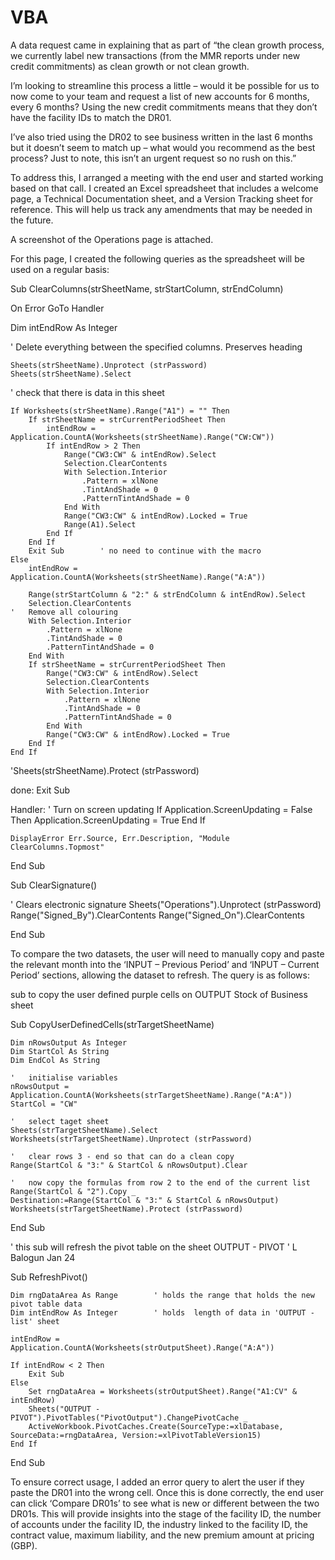 # VBA
A data request came in explaining that as part of “the clean growth process, we currently label new transactions (from the MMR reports under new credit commitments) as clean growth or not clean growth.

I’m looking to streamline this process a little – would it be possible for us to now come to your team and request a list of new accounts for 6 months, every 6 months? Using the new credit commitments means that they don’t have the facility IDs to match the DR01. 

I’ve also tried using the DR02 to see business written in the last 6 months but it doesn’t seem to match up – what would you recommend as the best process? Just to note, this isn’t an urgent request so no rush on this.”

To address this, I arranged a meeting with the end user and started working based on that call. I created an Excel spreadsheet that includes a welcome page, a Technical Documentation sheet, and a Version Tracking sheet for reference. This will help us track any amendments that may be needed in the future.

A screenshot of the Operations page is attached.



For this page, I created the following queries as the spreadsheet will be used on a regular basis:

Sub ClearColumns(strSheetName, strStartColumn, strEndColumn)

On Error GoTo Handler

Dim intEndRow As Integer

'   Delete everything between the specified columns. Preserves heading

    Sheets(strSheetName).Unprotect (strPassword)
    Sheets(strSheetName).Select
'   check that there is data in this sheet


    If Worksheets(strSheetName).Range("A1") = "" Then
        If strSheetName = strCurrentPeriodSheet Then
            intEndRow = Application.CountA(Worksheets(strSheetName).Range("CW:CW"))
            If intEndRow > 2 Then
                Range("CW3:CW" & intEndRow).Select
                Selection.ClearContents
                With Selection.Interior
                    .Pattern = xlNone
                    .TintAndShade = 0
                    .PatternTintAndShade = 0
                End With
                Range("CW3:CW" & intEndRow).Locked = True
                Range(A1).Select
            End If
        End If
        Exit Sub        ' no need to continue with the macro
    Else
        intEndRow = Application.CountA(Worksheets(strSheetName).Range("A:A"))
    
        Range(strStartColumn & "2:" & strEndColumn & intEndRow).Select
        Selection.ClearContents
    '   Remove all colouring
        With Selection.Interior
            .Pattern = xlNone
            .TintAndShade = 0
            .PatternTintAndShade = 0
        End With
        If strSheetName = strCurrentPeriodSheet Then
            Range("CW3:CW" & intEndRow).Select
            Selection.ClearContents
            With Selection.Interior
                .Pattern = xlNone
                .TintAndShade = 0
                .PatternTintAndShade = 0
            End With
            Range("CW3:CW" & intEndRow).Locked = True
        End If
    End If
   'Sheets(strSheetName).Protect (strPassword)
    
done:
    Exit Sub
    
Handler:
'   Turn on screen updating
   If Application.ScreenUpdating = False Then
        Application.ScreenUpdating = True
    End If
    
    DisplayError Err.Source, Err.Description, "Module ClearColumns.Topmost"
    
End Sub

Sub ClearSignature()

'   Clears electronic signature
    Sheets("Operations").Unprotect (strPassword)
    Range("Signed_By").ClearContents
    Range("Signed_On").ClearContents

End Sub

To compare the two datasets, the user will need to manually copy and paste the relevant month into the ‘INPUT – Previous Period’ and ‘INPUT – Current Period’ sections, allowing the dataset to refresh. The query is as follows:

sub to copy the user defined purple cells on OUTPUT Stock of Business sheet

Sub CopyUserDefinedCells(strTargetSheetName)

    Dim nRowsOutput As Integer
    Dim StartCol As String
    Dim EndCol As String
    
    '   initialise variables
    nRowsOutput = Application.CountA(Worksheets(strTargetSheetName).Range("A:A"))
    StartCol = "CW"
  
    '   select taget sheet
    Sheets(strTargetSheetName).Select
    Worksheets(strTargetSheetName).Unprotect (strPassword)
    
    '   clear rows 3 - end so that can do a clean copy
    Range(StartCol & "3:" & StartCol & nRowsOutput).Clear
    
    '   now copy the formulas from row 2 to the end of the current list
    Range(StartCol & "2").Copy _
    Destination:=Range(StartCol & "3:" & StartCol & nRowsOutput)
    Worksheets(strTargetSheetName).Protect (strPassword)
    
    
End Sub

'   this sub will refresh the pivot table on the sheet OUTPUT - PIVOT
'   L Balogun Jan 24

Sub RefreshPivot()

    Dim rngDataArea As Range        ' holds the range that holds the new pivot table data
    Dim intEndRow As Integer        ' holds  length of data in 'OUTPUT - list' sheet

    intEndRow = Application.CountA(Worksheets(strOutputSheet).Range("A:A"))
    
    If intEndRow < 2 Then
        Exit Sub
    Else
        Set rngDataArea = Worksheets(strOutputSheet).Range("A1:CV" & intEndRow)
        Sheets("OUTPUT - PIVOT").PivotTables("PivotOutput").ChangePivotCache _
        ActiveWorkbook.PivotCaches.Create(SourceType:=xlDatabase, SourceData:=rngDataArea, Version:=xlPivotTableVersion15)
    End If

End Sub

To ensure correct usage, I added an error query to alert the user if they paste the DR01 into the wrong cell. Once this is done correctly, the end user can click ‘Compare DR01s’ to see what is new or different between the two DR01s. This will provide insights into the stage of the facility ID, the number of accounts under the facility ID, the industry linked to the facility ID, the contract value, maximum liability, and the new premium amount at pricing (GBP).
